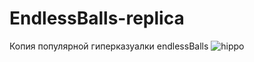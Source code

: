 # EndlessBalls-replica
Копия популярной гиперказуалки endlessBalls
![hippo](https://media3.giphy.com/media/aUovxH8Vf9qDu/giphy.gif)
